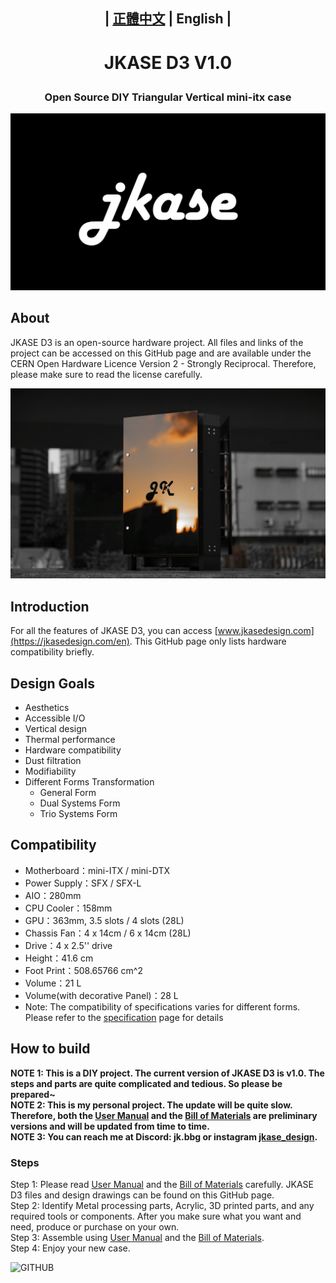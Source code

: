 ## <p align="center">| [正體中文](/README.md)  | English |</p>
# <p align="center">JKASE D3 V1.0</p>
### <p align="center">Open Source DIY Triangular Vertical mini-itx case</p>
![GITHUB](/image/jkase_logo.png "JKASE LOGO")  

## About  
JKASE D3 is an open-source hardware project. All files and links of the project can be accessed on this GitHub page and are available under the CERN Open Hardware Licence Version 2 - Strongly Reciprocal. Therefore, please make sure to read the license carefully.

![GITHUB](/image/sunset_in_mirror.jpeg "Sunset In Mirror")

## Introduction    
For all the features of JKASE D3, you can access [www.jkasedesign.com](https://jkasedesign.com/en). This GitHub page only lists hardware compatibility briefly.

## Design Goals  
* Aesthetics  
* Accessible I/O  
* Vertical design  
* Thermal performance  
* Hardware compatibility  
* Dust filtration  
* Modifiability  
* Different Forms Transformation  
    * General Form  
    * Dual Systems Form  
    * Trio Systems Form  

## Compatibility  
* Motherboard：​mini-ITX / mini-DTX
* Power Supply：SFX / SFX-L
* AIO：280mm
* CPU Cooler：158mm
* GPU：363mm, 3.5 slots / 4 slots (28L)
* Chassis Fan：4 x 14cm / 6 x 14cm (28L)
* Drive：4 x 2.5'' drive​
* Height：41.6 cm
* Foot Print：508.65766 cm^2
* Volume：21 L
* Volume(with decorative Panel)：28 L
* Note: The compatibility of specifications varies for different forms. Please refer to the [specification](https://www.jkasedesign.com/general-1) page for details

## How to build  
**NOTE 1: This is a DIY project. The current version of JKASE D3 is v1.0. The steps and parts are quite complicated and tedious. So please be prepared~**   
**NOTE 2: This is my personal project. The update will be quite slow. Therefore, both the [User Manual](https://docs.google.com/document/d/1VRi_LQBDhcZ8YW_KE0V_FxEDj4TOAPhPPbnMbp1qJXQ/edit?usp=sharing) and the [Bill of Materials](https://docs.google.com/spreadsheets/d/e/2PACX-1vTDV55PDLI_-VLqr5_B4HkwDLA5240rTCraWzzHT4jYiwCrdkjbFOL7cVF3HNw2yrIR6ZoA4pk6Mkd6/pubhtml?gid=1207346702&single=true) are preliminary versions and will be updated from time to time.**   
**NOTE 3: You can reach me at Discord: jk.bbg or instagram [jkase_design](https://www.instagram.com/jkase_design/).**

### Steps   
Step 1: Please read [User Manual](https://docs.google.com/document/d/1VRi_LQBDhcZ8YW_KE0V_FxEDj4TOAPhPPbnMbp1qJXQ/edit?usp=sharing) and the [Bill of Materials](https://docs.google.com/spreadsheets/d/e/2PACX-1vTDV55PDLI_-VLqr5_B4HkwDLA5240rTCraWzzHT4jYiwCrdkjbFOL7cVF3HNw2yrIR6ZoA4pk6Mkd6/pubhtml?gid=1207346702&single=true) carefully. JKASE D3 files and design drawings can be found on this GitHub page.  
Step 2: Identify Metal processing parts, Acrylic, 3D printed parts, and any required tools or components. After you make sure what you want and need, produce or purchase on your own.  
Step 3: Assemble using [User Manual](https://docs.google.com/document/d/1VRi_LQBDhcZ8YW_KE0V_FxEDj4TOAPhPPbnMbp1qJXQ/edit?usp=sharing) and the [Bill of Materials](https://docs.google.com/spreadsheets/d/e/2PACX-1vTDV55PDLI_-VLqr5_B4HkwDLA5240rTCraWzzHT4jYiwCrdkjbFOL7cVF3HNw2yrIR6ZoA4pk6Mkd6/pubhtml?gid=1207346702&single=true).  
Step 4: Enjoy your new case.  

![GITHUB](/image/night_view.jpg "Night View")
